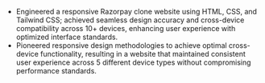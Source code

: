 - Engineered a responsive Razorpay clone website using
  HTML, CSS, and Tailwind CSS; achieved seamless design
  accuracy and cross-device compatibility across 10+
  devices, enhancing user experience with optimized
  interface standards.
- Pioneered responsive design methodologies to achieve
 optimal cross-device functionality, resulting in a website
 that maintained consistent user experience across 5
 different device types without compromising performance
 standards.
